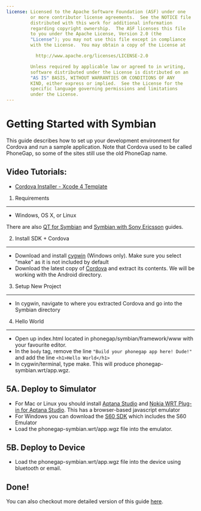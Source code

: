 ```yaml
---
license: Licensed to the Apache Software Foundation (ASF) under one
         or more contributor license agreements.  See the NOTICE file
         distributed with this work for additional information
         regarding copyright ownership.  The ASF licenses this file
         to you under the Apache License, Version 2.0 (the
         "License"); you may not use this file except in compliance
         with the License.  You may obtain a copy of the License at

           http://www.apache.org/licenses/LICENSE-2.0

         Unless required by applicable law or agreed to in writing,
         software distributed under the License is distributed on an
         "AS IS" BASIS, WITHOUT WARRANTIES OR CONDITIONS OF ANY
         KIND, either express or implied.  See the License for the
         specific language governing permissions and limitations
         under the License.
---
```


Getting Started with Symbian
============================

This guide describes how to set up your development environment for Cordova and run a sample application.  Note that Cordova used to be called PhoneGap, so some of the sites still use the old PhoneGap name.

Video Tutorials:
----------------

- [Cordova Installer - Xcode 4 Template](http://www.youtube.com/v/R9zktJUN7AI?autoplay=1)


1. Requirements
---------------

- Windows, OS X, or Linux

There are also [QT for Symbian](http://wiki.phonegap.com/w/page/16494811/PhoneGap-Symbian-%28Qt%29) and [Symbian with Sony Ericsson](http://wiki.phonegap.com/w/page/16494782/Getting-Started-with-PhoneGap-Symbian-(WRT-on-Sony-Ericsson)) guides.


2. Install SDK + Cordova
-------------------------

- Download and install [cygwin](http://www.cygwin.com/setup.exe) (Windows only). Make sure you select "make" as it is not included by default
- Download the latest copy of [Cordova](http://phonegap.com/download) and extract its contents. We will be working with the Android directory.


3. Setup New Project
--------------------

- In cygwin, navigate to where you extracted Cordova and go into the Symbian directory</li>

 
4. Hello World
--------------

- Open up index.html located in phonegap/symbian/framework/www with your favourite editor. 
- In the `body` tag, remove the line `"Build your phonegap app here! Dude!"` and add the line `<h1>Hello World</h1>`
- In cygwin/terminal, type make. This will produce phonegap-symbian.wrt/app.wgz. 


5A. Deploy to Simulator
-----------------------

- For Mac or Linux you should install [Aptana Studio](http://www.aptana.org/products/studio2/download) and [Nokia WRT Plug-in for Aptana Studio](http://www.forum.nokia.com/info/sw.nokia.com/id/00d62bd8-4214-4c86-b608-5f11b94dad54/Nokia_WRT_Plug_in_for_Aptana_Studio.html). This has a browser-based javascript emulator
- For Windows you can download the [S60 SDK](http://www.forum.nokia.com/info/sw.nokia.com/id/ec866fab-4b76-49f6-b5a5-af0631419e9c/S60_All_in_One_SDKs.html) which includes the S60 Emulator
- Load the phonegap-symbian.wrt/app.wgz file into the emulator.


5B. Deploy to Device
--------------------

- Load the phonegap-symbian.wrt/app.wgz file into the device using bluetooth or email.


Done!
-----

You can also checkout more detailed version of this guide [here](http://wiki.phonegap.com/w/page/16494780/Getting-Started-with-Phonegap-Nokia-WRT).

